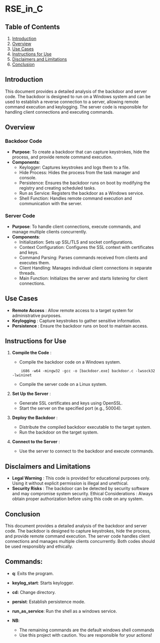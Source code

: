 # RSE_in_C
## Table of Contents
1. [Introduction](#introduction)
2. [Overview](#overview)
3. [Use Cases](#use-cases)
4. [Instructions for Use](#instructions-for-use)
5. [Disclaimers and Limitations](#disclaimers-and-limitations)
6. [Conclusion](#conclusion)

## Introduction
This document provides a detailed analysis of the backdoor and server code. The backdoor is designed to run on a Windows system and can be used to establish a reverse connection to a server, allowing remote command execution and keylogging. The server code is responsible for handling client connections and executing commands.

## Overview
### Backdoor Code
- **Purpose**: To create a backdoor that can capture keystrokes, hide the process, and provide remote command execution.
- **Components**:
  - Keylogger: Captures keystrokes and logs them to a file.
  - Hide Process: Hides the process from the task manager and console.
  - Persistence: Ensures the backdoor runs on boot by modifying the registry and creating scheduled tasks.
  - Run as Service: Registers the backdoor as a Windows service.
  - Shell Function: Handles remote command execution and communication with the server.

### Server Code
- **Purpose**: To handle client connections, execute commands, and manage multiple clients concurrently.
- **Components**:
  - Initialization: Sets up SSL/TLS and socket configurations.
  - Context Configuration: Configures the SSL context with certificates and keys.
  - Command Parsing: Parses commands received from clients and executes them.
  - Client Handling: Manages individual client connections in separate threads.
  - Main Function: Initializes the server and starts listening for client connections.

## Use Cases 
   - **Remote Access** : Allow remote access to a target system for administrative purposes.
   - **Keylogging** : Capture keystrokes to gather sensitive information.
   - **Persistence** : Ensure the backdoor runs on boot to maintain access.

## Instructions for Use 

1. **Compile the Code** : 
    - Compile the backdoor code on a Windows system.
    ```
        i686 -w64 -mingw32 -gcc -o [backdoor.exe] backdoor.c -lwsock32 -lwininet
    ```
    - Compile the server code on a Linux system.
         

2. **Set Up the Server** : 
    - Generate SSL certificates and keys using OpenSSL.
    - Start the server on the specified port (e.g., 50004).
         

3. **Deploy the Backdoor** : 
    - Distribute the compiled backdoor executable to the target system.
    - Run the backdoor on the target system.
         

4. **Connect to the Server** : 
    - Use the server to connect to the backdoor and execute commands.
         
     
## Disclaimers and Limitations 

   -  **Legal Warning** : This code is provided for educational purposes only. Using it without explicit permission is illegal and unethical.
   - **Security Risks** : The backdoor can be detected by security software and may compromise system security.
    Ethical Considerations : Always obtain proper authorization before using this code on any system.

## Conclusion 

This document provides a detailed analysis of the backdoor and server code. The backdoor is designed to capture keystrokes, hide the process, and provide remote command execution. The server code handles client connections and manages multiple clients concurrently. Both codes should be used responsibly and ethically. 


## Commands: 
- **q**: Exits the program.
- **keylog_start**: Starts keylogger.
- **cd:** Change directory.
- **persist**: Establish persistence mode.
- **run_as_service**: Run the shell as a windows service.

- **NB**: 
   - The remaining commands are the default windows shell commands
   - Use this project with caution. You are responsible for your actions!
